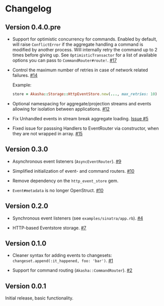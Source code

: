 # Changelog

## Version 0.4.0.pre

* Support for optimistic concurrency for commands. Enabled by default, will raise `ConflictError` if the aggregate
  handling a command is modified by another process. Will internally retry the command up to 2 times before giving up.
  See `OptimisticTransactor` for a list of available options you can pass to `CommandRouter#route!`. [#17](https://github.com/bilus/akasha/pull/17)

* Control the maximum number of retries in case of network related failures. [#14](https://github.com/bilus/akasha/pull/14)

  Example:
   ```ruby
   store = Akasha::Storage::HttpEventStore.new(..., max_retries: 10)
   ```

* Optional namespacing for aggregate/projection streams and events allowing for isolation
  between applications. [#12](https://github.com/bilus/akasha/pull/12)

* Fix Unhandled events in stream break aggregate loading. [Issue #5](https://github.com/bilus/akasha/issues/5)

* Fixed issue for passsing Handlers to EventRouter via constructor, when they are not wrapped in array. [#15](https://github.com/bilus/akasha/pull/15)


## Version 0.3.0

* Asynchronous event listeners (`AsyncEventRouter`). [#9](https://github.com/bilus/akasha/pull/9)

* Simplified initialization of event- and command routers. [#10](https://github.com/bilus/akasha/pull/10)

* Remove dependency on the `http_event_store` gem.

* `Event#metadata` is no longer OpenStruct. [#10](https://github.com/bilus/akasha/pull/10)

## Version 0.2.0

* Synchronous event listeners (see `examples/sinatra/app.rb`). [#4](https://github.com/bilus/akasha/pull/4)

* HTTP-based Eventstore storage. [#7](https://github.com/bilus/akasha/pull/7)


## Version 0.1.0

* Cleaner syntax for adding events to changesets: `changeset.append(:it_happened, foo: 'bar')`. [#1](https://github.com/bilus/akasha/pull/1)

* Support for command routing (`Akasha::CommandRouter`). [#2](https://github.com/bilus/akasha/pull/2)


## Version 0.0.1

Initial release, basic functionality.

